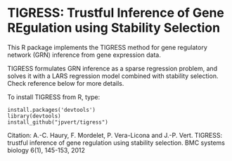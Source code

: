 # TIGRESS: Trustful Inference of Gene REgulation using Stability Selection

This R package implements the TIGRESS method for gene regulatory network (GRN) 
inference from gene expression data.

TIGRESS formulates GRN inference as a sparse regression problem, and solves it 
with a LARS regression model combined with stability selection. Check reference 
below for more details.

To install TIGRESS from R, type:

```{r}
install.packages('devtools')
library(devtools)
install_github("jpvert/tigress")
```

Citation:
A.-C. Haury, F. Mordelet, P. Vera-Licona and J.-P. Vert. TIGRESS: trustful inference of gene regulation using stability selection. BMC systems biology 6(1), 145-153, 2012
